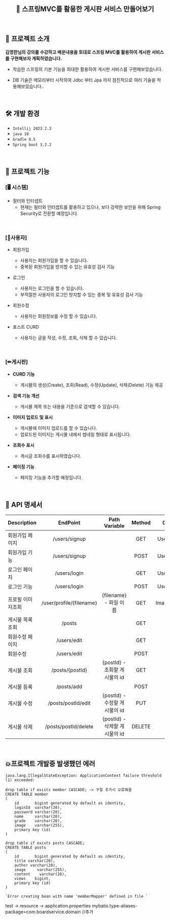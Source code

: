 <div align="center"">
    <h2>📌 스프링MVC를 활용한 게시판 서비스 만들어보기 </h2>  
</div>

<br>

## 📃 프로젝트 소개

**김영한님의 강의를 수강하고 배운내용을 토대로 스프링 MVC를 활용하여 게시판 서비스를 구현해보자 계획하였습니다.**

- 학습한 스프링의 기본 기능을 최대한 활용하여 게시판 서비스를 구현해보았습니다.

- DB 기술은 메모리부터 시작하여 Jdbc 부터 Jpa 까지 점진적으로 여러 기술을 적용해보았습니다..

<br>

## 🛠 개발 환경
- `Intellij 2023.2.3`
- `java 18`
- `Gradle 8.5`
- `Spring boot 3.2.2`

<br>

## 📁 프로젝트 기능

### [🖥 시스템]
- 필터와 인터셉트
  - 현재는 필터와 인터셉트를 활용하고 있으나, 보다 강력한 보안을 위해 Spring Security로 전환할 예정입니다.
<br>

### [🙋사용자]

- 회원가입
  - 사용자는 회원가입을 할 수 있습니다.
  - 중복된 회원가입을 방지할 수 있는 유효성 검사 기능
  
- 로그인
  - 사용자는 로그인을 할 수 있습니다.
  - 부적절한 사용자의 로그인 방지할 수 있는 중복 및 유효성 검사 기능

- 회원수정
  - 사용자는 회원정보를 수정 할 수 있습니다.

- 포스트 CURD
  - 사용자는 글을 작성, 수정, 조회, 삭제 할 수 있습니다.

<br>

### [✏게시판]

- **CURD 기능**
  - 게시물의 생성(Create), 조회(Read), 수정(Update), 삭제(Delete) 기능 제공

- **검색 기능 개선**
  - 게시물 제목 또는 내용을 기준으로 검색할 수 있습니다.

- **이미지 업로드 및 표시**
  - 게시물에 이미지 업로드를 할 수 있습니다.
  - 업로드된 이미지는 게시물 내에서 썸네일 형태로 표시됩니다.
  
- **조회수 표시**
  - 게시글 조회수를 표시하였습니다.

- **페이징 기능**
  - 페이징 기능을 추가할 예정입니다.

<br>

## 📃 API 명세서

| Description | EndPoint | Path Variable | Method | Controller |
| :--- | :---: | :---: | :---: | :---: |
| 회원가입 페이지 | /users/signup |  | GET | UserController |
| 회원가입 기능| /users/signup |  | POST | UserController |
| 로그인 페이지 | /users/login |  | GET | UserController |
| 로그인 기능| /users/login |  | POST | UserController |
| 프로필 이미지조회 | /user/profile/{filename} | {filename} - 파일 이름 | GET | ImageController |
| 게시물 목록조회 | /posts |  | GET |  |
| 회원수정 페이지 | /users/edit |  | GET |  |
| 회원수정 | /users/edit |  | POST |  |
| 게시물 조회 | /posts/{postId} | {postId} - 조회할 게시물의 id | GET |  |
| 게시물 등록 | /posts/add |  | POST |  |
| 게시물 수정 | /posts/postId/edit | {postId} - 수정할 게시물의 id | PUT |  |
| 게시물 삭제 | /posts/postId/delete | {postId} - 삭제할 게시물의 id | DELETE |  |

<br>

## 💥프로젝트 개발중 발생했던 에러

`java.lang.IllegalStateException: ApplicationContext failure threshold (1) exceeded:`
```
drop table if exists member CASCADE; -> 구절 추가시 오류해결
CREATE TABLE member
(
    id       bigint generated by default as identity,
    loginId  varchar(20),
    password varchar(20),
    name     varchar(20),
    grade    varchar(20),
    image    varchar(255),
    primary key (id)
)
```
```
drop table if exists posts CASCADE;
CREATE TABLE posts
(
    id       bigint generated by default as identity,
    title varchar(20),
    author varchar(20),
    image     varchar(255),
    content    varchar(20),
    views    bigint,
    primary key (id)
)
```
```
`Error creating bean with name 'memberMapper' defined in file `
```
test -> resource -> application.properties
mybatis.type-aliases-package=com.boardservice.domain //추가
```
